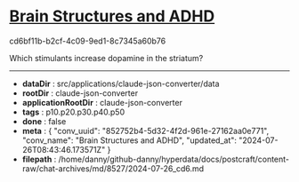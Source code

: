 # [Brain Structures and ADHD](https://claude.ai/chat/852752b4-5d32-4f2d-961e-27162aa0e771)

cd6bf11b-b2cf-4c09-9ed1-8c7345a60b76

Which stimulants increase dopamine in the striatum?

---

* **dataDir** : src/applications/claude-json-converter/data
* **rootDir** : claude-json-converter
* **applicationRootDir** : claude-json-converter
* **tags** : p10.p20.p30.p40.p50
* **done** : false
* **meta** : {
  "conv_uuid": "852752b4-5d32-4f2d-961e-27162aa0e771",
  "conv_name": "Brain Structures and ADHD",
  "updated_at": "2024-07-26T08:43:46.173571Z"
}
* **filepath** : /home/danny/github-danny/hyperdata/docs/postcraft/content-raw/chat-archives/md/8527/2024-07-26_cd6.md